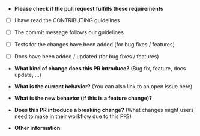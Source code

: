 * **Please check if the pull request fulfills these requirements**
  
- [ ] I have read the CONTRIBUTING guidelines 
- [ ] The commit message follows our guidelines
- [ ] Tests for the changes have been added (for bug fixes / features)
- [ ] Docs have been added / updated (for bug fixes / features)


* **What kind of change does this PR introduce?** (Bug fix, feature, docs update, ...)

* **What is the current behavior?** (You can also link to an open issue here)

* **What is the new behavior (if this is a feature change)?**
  
* **Does this PR introduce a breaking change?** (What changes might users need to make in their workflow due to this PR?)

* **Other information**:
